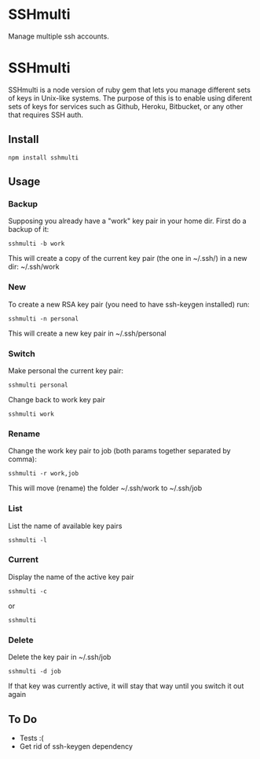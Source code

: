 # SSHmulti
Manage multiple ssh accounts.

SSHmulti
==========

SSHmulti is a node version of ruby gem that lets you manage different sets of keys in Unix-like systems.
The purpose of this is to enable using diferent sets of keys for services such as Github, Heroku, Bitbucket, or any other that requires SSH auth.

Install
-------

    npm install sshmulti

Usage
-----

### Backup


Supposing you already have a "work" key pair in your home dir.
First do a backup of it:

    sshmulti -b work

This will create a copy of the current key pair (the one in ~/.ssh/) in a new dir:  ~/.ssh/work

### New


To create a new RSA key pair (you need to have ssh-keygen installed) run:

    sshmulti -n personal

This will create a new key pair in ~/.ssh/personal

### Switch


Make personal the current key pair:

    sshmulti personal

Change back to work key pair

    sshmulti work

### Rename

Change the work key pair to job (both params together separated by comma):

    sshmulti -r work,job

This will move (rename) the folder ~/.ssh/work to ~/.ssh/job

### List

List the name of available key pairs

    sshmulti -l

### Current

Display the name of the active key pair

    sshmulti -c
or

    sshmulti

### Delete

Delete the key pair in ~/.ssh/job

    sshmulti -d job

If that key was currently active, it will stay that way until you switch it out again


To Do
-----

* Tests :(
* Get rid of ssh-keygen dependency
